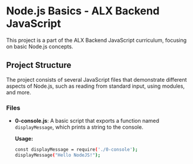 # Node.js Basics - ALX Backend JavaScript

This project is a part of the ALX Backend JavaScript curriculum, focusing on basic Node.js concepts.

## Project Structure

The project consists of several JavaScript files that demonstrate different aspects of Node.js, such as reading from standard input, using modules, and more.

### Files

- **0-console.js**: A basic script that exports a function named `displayMessage`, which prints a string to the console.

  **Usage:**
  ```bash
  const displayMessage = require('./0-console');
  displayMessage("Hello NodeJS!");

